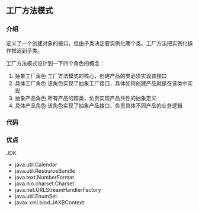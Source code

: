 ## 工厂方法模式
### 介绍
定义了一个创建对象的接口，但由子类决定要实例化哪个类。工厂方法把实例化操作推迟到子类。

工厂方法模式设计到一下四个角色的概念：

1. 抽象工厂角色
工厂方法模式的核心，创建产品的类必须实现该接口
2. 具体工厂角色
该角色实现了抽象工厂接口，具体如何创建产品就是在该类中实现
3. 抽象产品角色
所有产品的超类，负责实现产品共性的抽象定义
4. 具体产品角色
该角色实现了抽象产品接口，负责具体不同产品的业务逻辑

### 代码


### 优点

JDK
- java.util.Calendar
- java.util.ResourceBundle
- java.text.NumberFormat
- java.nio.charset.Charset
- java.net.URLStreamHandlerFactory
- java.util.EnumSet
- javax.xml.bind.JAXBContext
